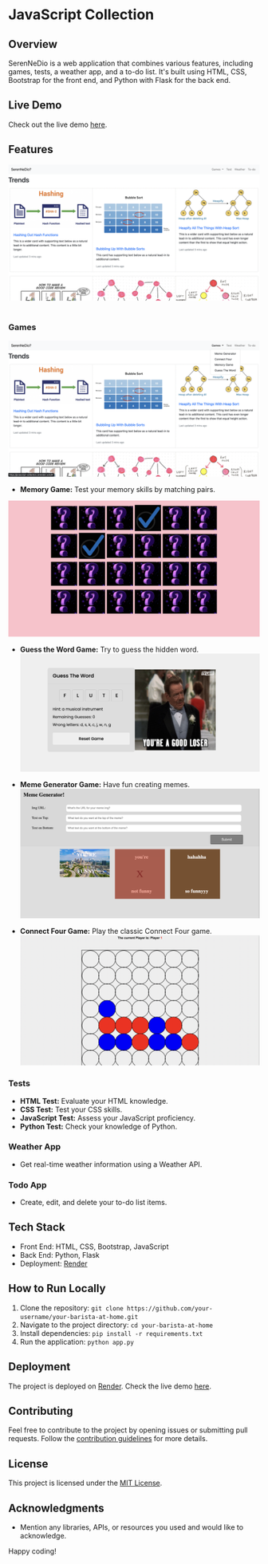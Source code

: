 # JavaScript Collection

## Overview
SerenNeDio is a web application that combines various features, including games, tests, a weather app, and a to-do list. It's built using HTML, CSS, Bootstrap for the front end, and Python with Flask for the back end.

## Live Demo
Check out the live demo [here](https://your-barista-at-home.onrender.com/).


## Features
<img src="https://github.com/serenkapanoglu/SerenNeDio/blob/main/images/Screen%20Shot%202024-01-09%20at%201.35.17%20AM.png" />
<br></br>

### Games

<img src="https://github.com/serenkapanoglu/SerenNeDio/blob/main/images/Screen%20Shot%202024-01-09%20at%201.35.28%20AM.png" />

- **Memory Game:** Test your memory skills by matching pairs.
<img src="https://github.com/serenkapanoglu/SerenNeDio/blob/main/images/Screen%20Shot%202024-01-09%20at%201.37.18%20AM.png" />

- **Guess the Word Game:** Try to guess the hidden word.
  <img src="https://github.com/serenkapanoglu/SerenNeDio/blob/main/images/Screen%20Shot%202024-01-09%20at%201.38.28%20AM.png" />
  
- **Meme Generator Game:** Have fun creating memes.
  <img src="https://github.com/serenkapanoglu/SerenNeDio/blob/main/images/Screen%20Shot%202024-01-09%20at%201.36.26%20AM.png" />
  
- **Connect Four Game:** Play the classic Connect Four game.
  <img src="https://github.com/serenkapanoglu/SerenNeDio/blob/main/images/Screen%20Shot%202024-01-09%20at%201.36.49%20AM.png" />

### Tests
- **HTML Test:** Evaluate your HTML knowledge.
- **CSS Test:** Test your CSS skills.
- **JavaScript Test:** Assess your JavaScript proficiency.
- **Python Test:** Check your knowledge of Python.

### Weather App
- Get real-time weather information using a Weather API.

### Todo App
- Create, edit, and delete your to-do list items.

## Tech Stack
- Front End: HTML, CSS, Bootstrap, JavaScript
- Back End: Python, Flask
- Deployment: [Render](https://render.com/)

## How to Run Locally
1. Clone the repository: `git clone https://github.com/your-username/your-barista-at-home.git`
2. Navigate to the project directory: `cd your-barista-at-home`
3. Install dependencies: `pip install -r requirements.txt`
4. Run the application: `python app.py`

## Deployment
The project is deployed on [Render](https://render.com/). Check the live demo [here](https://your-barista-at-home.onrender.com/).

## Contributing
Feel free to contribute to the project by opening issues or submitting pull requests. Follow the [contribution guidelines](CONTRIBUTING.md) for more details.

## License
This project is licensed under the [MIT License](LICENSE).

## Acknowledgments
- Mention any libraries, APIs, or resources you used and would like to acknowledge.

Happy coding!
